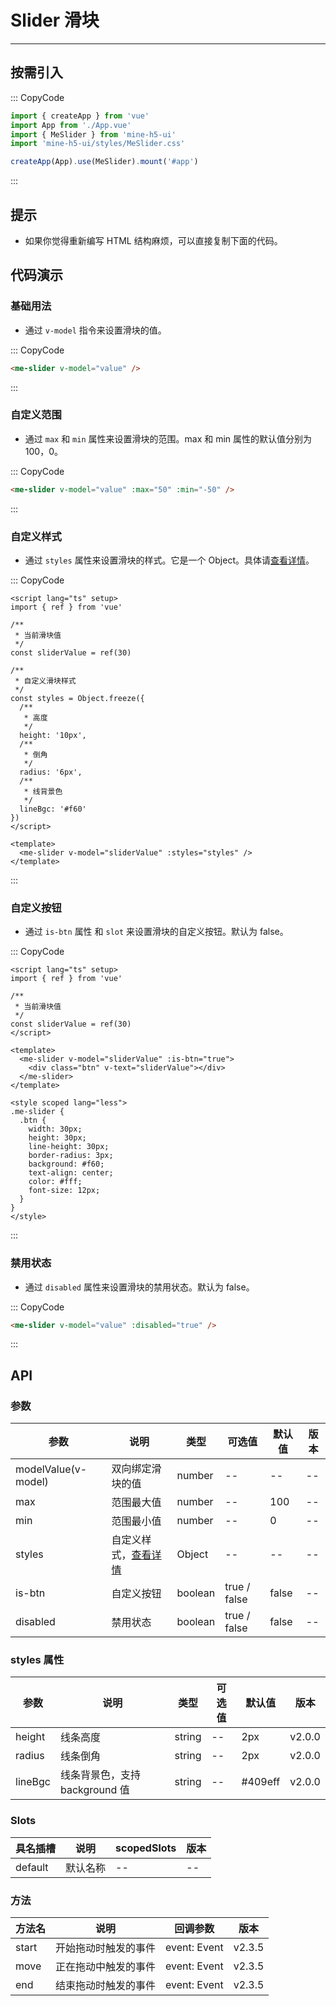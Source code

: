 # Slider 滑块

---

## 按需引入

::: CopyCode

```ts
import { createApp } from 'vue'
import App from './App.vue'
import { MeSlider } from 'mine-h5-ui'
import 'mine-h5-ui/styles/MeSlider.css'

createApp(App).use(MeSlider).mount('#app')
```

:::

## 提示

- 如果你觉得重新编写 HTML 结构麻烦，可以直接复制下面的代码。

## 代码演示

### 基础用法

- 通过 `v-model` 指令来设置滑块的值。

::: CopyCode

```html
<me-slider v-model="value" />
```

:::

### 自定义范围

- 通过 `max` 和 `min` 属性来设置滑块的范围。max 和 min 属性的默认值分别为 100，0。

::: CopyCode

```html
<me-slider v-model="value" :max="50" :min="-50" />
```

:::

### 自定义样式

- 通过 `styles` 属性来设置滑块的样式。它是一个 Object。具体请[查看详情](#styles)。

::: CopyCode

```vue
<script lang="ts" setup>
import { ref } from 'vue'

/**
 * 当前滑块值
 */
const sliderValue = ref(30)

/**
 * 自定义滑块样式
 */
const styles = Object.freeze({
  /**
   * 高度
   */
  height: '10px',
  /**
   * 倒角
   */
  radius: '6px',
  /**
   * 线背景色
   */
  lineBgc: '#f60'
})
</script>

<template>
  <me-slider v-model="sliderValue" :styles="styles" />
</template>
```

:::

### 自定义按钮

- 通过 `is-btn` 属性 和 `slot` 来设置滑块的自定义按钮。默认为 false。

::: CopyCode

```vue
<script lang="ts" setup>
import { ref } from 'vue'

/**
 * 当前滑块值
 */
const sliderValue = ref(30)
</script>

<template>
  <me-slider v-model="sliderValue" :is-btn="true">
    <div class="btn" v-text="sliderValue"></div>
  </me-slider>
</template>

<style scoped lang="less">
.me-slider {
  .btn {
    width: 30px;
    height: 30px;
    line-height: 30px;
    border-radius: 3px;
    background: #f60;
    text-align: center;
    color: #fff;
    font-size: 12px;
  }
}
</style>
```

:::

### 禁用状态

- 通过 `disabled` 属性来设置滑块的禁用状态。默认为 false。

::: CopyCode

```html
<me-slider v-model="value" :disabled="true" />
```

:::

## API

### 参数

| 参数                | 说明                                 | 类型    | 可选值       | 默认值 | 版本 |
| ------------------- | ------------------------------------ | ------- | ------------ | ------ | ---- |
| modelValue(v-model) | 双向绑定滑块的值                     | number  | --           | --     | --   |
| max                 | 范围最大值                           | number  | --           | 100    | --   |
| min                 | 范围最小值                           | number  | --           | 0      | --   |
| styles              | 自定义样式，[查看详情](#styles-属性) | Object  | --           | --     | --   |
| is-btn              | 自定义按钮                           | boolean | true / false | false  | --   |
| disabled            | 禁用状态                             | boolean | true / false | false  | --   |

### styles 属性

| 参数    | 说明                           | 类型   | 可选值 | 默认值  | 版本   |
| ------- | ------------------------------ | ------ | ------ | ------- | ------ |
| height  | 线条高度                       | string | --     | 2px     | v2.0.0 |
| radius  | 线条倒角                       | string | --     | 2px     | v2.0.0 |
| lineBgc | 线条背景色，支持 background 值 | string | --     | #409eff | v2.0.0 |

### Slots

| 具名插槽 | 说明     | scopedSlots | 版本 |
| -------- | -------- | ----------- | ---- |
| default  | 默认名称 | --          | --   |

### 方法

| 方法名 | 说明                 | 回调参数     | 版本   |
| ------ | -------------------- | ------------ | ------ |
| start  | 开始拖动时触发的事件 | event: Event | v2.3.5 |
| move   | 正在拖动中触发的事件 | event: Event | v2.3.5 |
| end    | 结束拖动时触发的事件 | event: Event | v2.3.5 |
